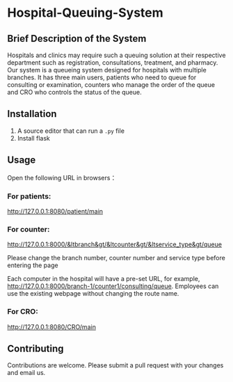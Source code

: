 # Hospital-Queuing-System

## Brief Description of the System

Hospitals and clinics may require such a queuing solution at their respective department such as registration, consultations, treatment, and pharmacy. Our system is a queueing system designed for hospitals with multiple branches. It has three main users, patients who need to queue for consulting or examination, counters who manage the order of the queue and CRO who controls the status of the queue.

## Installation

1. A source editor that can run a `.py` file
2. Install flask

## Usage

Open the following URL in browsers：

### For patients:

http://127.0.0.1:8080/patient/main

### For counter:

http://127.0.0.1:8000/&ltbranch&gt/&ltcounter&gt/&ltservice_type&gt/queue

Please change the branch number, counter number and service type before entering the page

Each computer in the hospital will have a pre-set URL, for example, http://127.0.0.1:8000/branch-1/counter1/consulting/queue. Employees can use the existing webpage without changing the route name.

### For CRO:

http://127.0.0.1:8080/CRO/main

## Contributing

Contributions are welcome. Please submit a pull request with your changes and email us.
